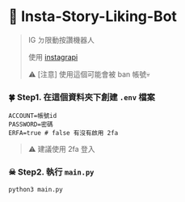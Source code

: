 # 💓 Insta-Story-Liking-Bot

> IG ㄉ限動按讚機器人
> 
> 使用 [instagrapi](https://adw0rd.github.io/instagrapi/)
> 
> ⚠ [注意] 使用這個可能會被 ban 帳號💀

### 🍀 Step1. 在這個資料夾下創建 `.env` 檔案
```
ACCOUNT=帳號id
PASSWORD=密碼
ERFA=true # false 有沒有啟用 2fa
```
> ⚠  建議使用 2fa 登入 

### ☠ Step2. 執行 `main.py`

```
python3 main.py
```